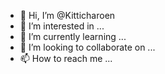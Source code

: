 - 👋 Hi, I’m @Kitticharoen
- 👀 I’m interested in ...
- 🌱 I’m currently learning ...
- 💞️ I’m looking to collaborate on ...
- 📫 How to reach me ...

<!---
Kitticharoen/Kitticharoen is a ✨ special ✨ repository because its `README.md` (this file) appears on your GitHub profile.
You can click the Preview link to take a look at your changes.
--->
